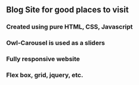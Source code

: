 ## Blog Site for good places to visit
### Created using pure HTML, CSS, Javascript
### Owl-Carousel is used as a sliders
### Fully responsive website 
### Flex box, grid, jquery, etc.
